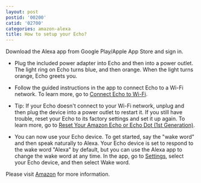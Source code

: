 ```yaml
---
layout: post
postid: '00200'
catid: '02700'
categories: amazon-alexa
title: How to setup your Echo?
---
```


Download the Alexa app from Google Play/Apple App Store and sign in.

- Plug the included power adapter into Echo and then into a power outlet. The light ring on Echo turns blue, and then orange. When the light turns orange, Echo greets you.

- Follow the guided instructions in the app to connect Echo to a Wi-Fi network. To learn more, go to [Connect Echo to Wi-Fi](https://www.amazon.com/gp/help/customer/display.html?nodeId=201549640).

- Tip: If your Echo doesn&#39;t connect to your Wi-Fi network, unplug and then plug the device into a power outlet to restart it. If you still have trouble, reset your Echo to its factory settings and set
it up again. To learn more, go to [Reset Your Amazon Echo or Echo Dot (1st Generation)](https://www.amazon.com/gp/help/customer/display.html?nodeId=201819000).

- You can now use your Echo device. To get started, say the &quot;wake word&quot; and then speak naturally to Alexa. Your Echo device is set to respond to the wake word &quot;Alexa&quot; by default, but you can use the Alexa app to change the wake word at any time. In the app, go to [Settings](https://alexa.amazon.com/spa/index.html#settings), select your Echo device, and then select Wake word.

Please visit [Amazon](https://www.amazon.com/gp/help/customer/display.html?nodeId=201601770) for more information.